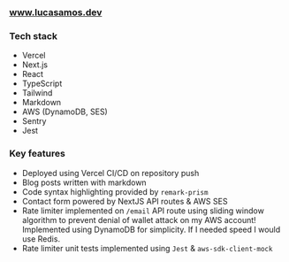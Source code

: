 ### www.lucasamos.dev

### Tech stack

- Vercel
- Next.js
- React
- TypeScript
- Tailwind
- Markdown
- AWS (DynamoDB, SES)
- Sentry
- Jest

### Key features

- Deployed using Vercel CI/CD on repository push
- Blog posts written with markdown
- Code syntax highlighting provided by `remark-prism`
- Contact form powered by NextJS API routes & AWS SES
- Rate limiter implemented on `/email` API route using sliding window algorithm to prevent denial of wallet attack on my AWS account! Implemented using DynamoDB for simplicity. If I needed speed I would use Redis.
- Rate limiter unit tests implemented using `Jest` & `aws-sdk-client-mock`
